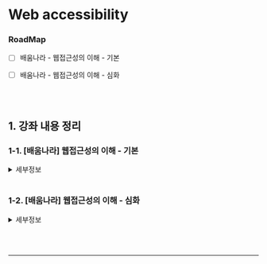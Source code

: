 # Web accessibility



### RoadMap

- [ ] 배움나라 - 웹접근성의 이해 - 기본
- [ ] 배움나라 - 웹접근성의 이해 - 심화



<br><br>



## 1. 강좌 내용 정리



### 1-1. [배움나라] 웹접근성의 이해 - 기본

<details>

<summary>세부정보</summary>

<br>

1. [웹접근성의 이해](./estudy1/chapter01.md)
2. 장애인의 웹 사용과 장애인 차별금지법
3. 인식의 용이성(1)
4. 인식의 용이성(2)
5. 운용의 용이성(1)
6. **중간평가시험**
7. 운용의 용이성(2)
8. 이해의 용이성(1)
9. 이해의 용이성(2)
10. 견고성
11. 접근성의 미래
12. **종합평가시험**
13. **핵심내용 정리 (추후)**

</details>



<br>

### 1-2. [배움나라] 웹접근성의 이해 - 심화

<details>

<summary>세부정보</summary>

<br>

1. 전문가 평가도구의 이해
2. 사용자 평가도구의 이해
3. 센스리더 설치와 활용
4. 검사 항목(1,2,3) 평가방법
5. 검사 항목(4,5,6,7,8) 평가방법
6. **중간평가시험**
7. 검사 항목(9,10,11,12,13) 평가방법
8. 검사 항목(14,15,16,17,18) 평가방법
9. 검사 항목(19,20,21,22) 평가방법
10. 보고서 작성
11. 웹 사이트 접근성 진단
12. **종합평가시험**
13. **핵심내용 정리**

</details>



<br><br>























---



